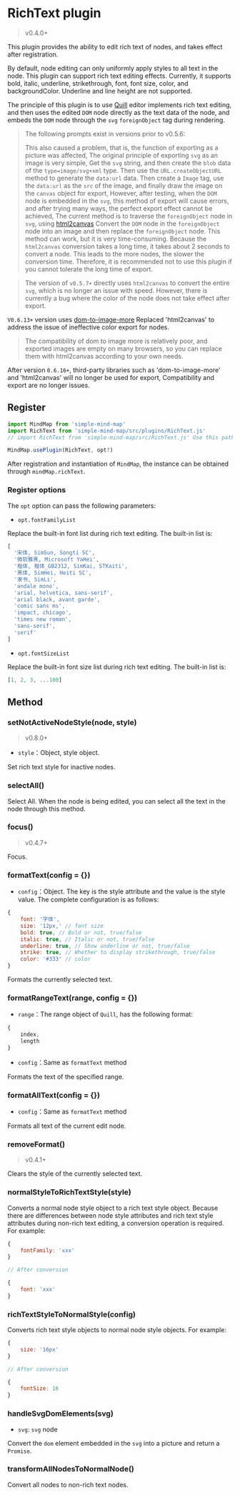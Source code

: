 # RichText plugin

> v0.4.0+

This plugin provides the ability to edit rich text of nodes, and takes effect after registration.

By default, node editing can only uniformly apply styles to all text in the node. This plugin can support rich text editing effects. Currently, it supports bold, italic, underline, strikethrough, font, font size, color, and backgroundColor. Underline and line height are not supported.

The principle of this plugin is to use [Quill](https://github.com/quilljs/quill) editor implements rich text editing, and then uses the edited `DOM` node directly as the text data of the node, and embeds the `DOM` node through the `svg` `foreignObject` tag during rendering.

> The following prompts exist in versions prior to v0.5.6:
>
> This also caused a problem, that is, the function of exporting as a picture was affected, The original principle of exporting `svg` as an image is very simple, Get the `svg` string, and then create the `blob` data of the `type=image/svg+xml` type. Then use the `URL.createObjectURL` method to generate the `data:url` data. Then create a `Image` tag, use the `data:url` as the `src` of the image, and finally draw the image on the `canvas` object for export, However, after testing, when the `DOM` node is embedded in the `svg`, this method of export will cause errors, and after trying many ways, the perfect export effect cannot be achieved, The current method is to traverse the `foreignObject` node in `svg`, using [html2canvas](https://github.com/niklasvh/html2canvas) Convert the `DOM` node in the `foreignObject` node into an image and then replace the `foreignObject` node. This method can work, but it is very time-consuming. Because the `html2canvas` conversion takes a long time, it takes about 2 seconds to convert a node. This leads to the more nodes, the slower the conversion time. Therefore, it is recommended not to use this plugin if you cannot tolerate the long time of export.

> The version of `v0.5.7+` directly uses `html2canvas` to convert the entire `svg`, which is no longer an issue with speed. However, there is currently a bug where the color of the node does not take effect after export.

`V0.6.13+` version uses [dom-to-image-more](https://github.com/1904labs/dom-to-image-more) Replaced 'html2canvas' to address the issue of ineffective color export for nodes.

> The compatibility of dom to image more is relatively poor, and exported images are empty on many browsers, so you can replace them with html2canvas according to your own needs.

After version `0.6.16+`, third-party libraries such as 'dom-to-image-more' and 'html2canvas' will no longer be used for export, Compatibility and export are no longer issues.

## Register

```js
import MindMap from 'simple-mind-map'
import RichText from 'simple-mind-map/src/plugins/RichText.js'
// import RichText from 'simple-mind-map/src/RichText.js' Use this path for versions below v0.6.0

MindMap.usePlugin(RichText, opt?)
```

After registration and instantiation of `MindMap`, the instance can be obtained through `mindMap.richText`.

### Register options

The `opt` option can pass the following parameters:

- `opt.fontFamilyList`

Replace the built-in font list during rich text editing. The built-in list is:

```js
[
  '宋体, SimSun, Songti SC',
  '微软雅黑, Microsoft YaHei',
  '楷体, 楷体_GB2312, SimKai, STKaiti',
  '黑体, SimHei, Heiti SC',
  '隶书, SimLi',
  'andale mono',
  'arial, helvetica, sans-serif',
  'arial black, avant garde',
  'comic sans ms',
  'impact, chicago',
  'times new roman',
  'sans-serif',
  'serif'
]
```

- `opt.fontSizeList`

Replace the built-in font size list during rich text editing. The built-in list is:

```js
[1, 2, 3, ...100]
```

## Method

### setNotActiveNodeStyle(node, style)

> v0.8.0+

- `style`：Object, style object.

Set rich text style for inactive nodes.

### selectAll()

Select All. When the node is being edited, you can select all the text in the node through this method.

### focus()

> v0.4.7+

Focus.

### formatText(config = {})

- `config`：Object. The key is the style attribute and the value is the style value. The complete configuration is as follows:

```js
{
    font: '字体',
    size: '12px,' // font size
    bold: true, // Bold or not, true/false 
    italic: true, // Italic or not, true/false 
    underline: true, // Show underline or not, true/false 
    strike: true, // Whether to display strikethrough, true/false 
    color: '#333' // color
}
```

Formats the currently selected text.

### formatRangeText(range, config = {})

- `range`：The range object of `Quill`, has the following format:

```js
{
    index,
    length
}
```

- `config`：Same as `formatText` method

Formats the text of the specified range.

### formatAllText(config = {})

- `config`：Same as `formatText` method

Formats all text of the current edit node.

### removeFormat()

> v0.4.1+

Clears the style of the currently selected text.

### normalStyleToRichTextStyle(style) 

Converts a normal node style object to a rich text style object. Because there are differences between node style attributes and rich text style attributes during non-rich text editing, a conversion operation is required. For example:

```js
{
    fontFamily: 'xxx'
}

// After conversion

{
    font: 'xxx'
}
```

### richTextStyleToNormalStyle(config)

Converts rich text style objects to normal node style objects. For example:

```js
{
    size: '16px'
}

// After conversion

{
    fontSize: 16
}
```

### handleSvgDomElements(svg)

- `svg`: `svg` node

Convert the `dom` element embedded in the `svg` into a picture and return a `Promise`.

### transformAllNodesToNormalNode()

Convert all nodes to non-rich text nodes.